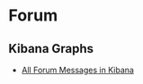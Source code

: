 # Forum

## Kibana Graphs

* [All Forum Messages in Kibana](https://kibana.wikia-inc.com/index.html#/dashboard/elasticsearch/Extension%20-%20Forum)
